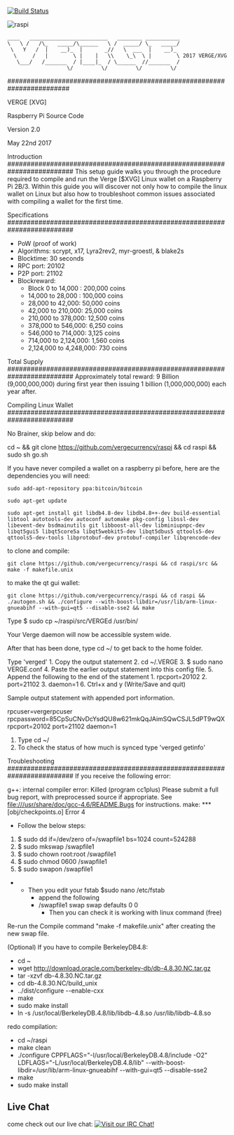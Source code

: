 
[![Build Status](https://travis-ci.org/vergecurrency/raspi.svg?branch=master)](https://travis-ci.org/vergecurrency/raspi)

![raspi](https://raw.githubusercontent.com/vergecurrency/raspi/master/vergepi.png)
```
____   _________________________   ________ ___________
\   \ /   /\_   _____/\______   \ /  _____/ \_   _____/
 \   Y   /  |    __)_  |       _//   \  ___  |    __)_ 
  \     /   |        \ |    |   \\    \_\  \ |        \ 2017 VERGE/XVG
   \___/   /_______  / |____|_  / \______  //_______  /
                   \/         \/         \/         \/ 
```                
########################################################################

VERGE [XVG]

Raspberry Pi Source Code

Version 2.0

May 22nd 2017

Introduction
#########################################################################
This setup guide walks you through the procedure required to compile and run the Verge [$XVG] Linux wallet on a Raspberry Pi 2B/3. Within this guide you will discover not only how to compile the linux wallet on Linux but also how to troubleshoot common issues associated with compiling a wallet for the first time.

Specifications
#########################################################################
- PoW (proof of work)
- Algorithms: scrypt, x17, Lyra2rev2, myr-groestl, &amp; blake2s
- Blocktime: 30 seconds
- RPC port: 20102
- P2P port: 21102
- Blockreward:
  - Block 0 to 14,000 : 200,000 coins
  - 14,000 to 28,000 : 100,000 coins
  - 28,000 to 42,000: 50,000 coins
  - 42,000 to 210,000: 25,000 coins
  - 210,000 to 378,000: 12,500 coins
  - 378,000 to 546,000: 6,250 coins
  - 546,000 to 714,000: 3,125 coins
  - 714,000 to 2,124,000: 1,560 coins
  - 2,124,000 to 4,248,000: 730 coins

Total Supply
#########################################################################
Approximately total reward: 9 Billion (9,000,000,000) during first year then issuing 1 billion (1,000,000,000) each year after.


Compiling Linux Wallet
#########################################################################

No Brainer, skip below and do:

cd ~ && git clone https://github.com/vergecurrency/raspi && cd raspi && sudo sh go.sh

If you have never compiled a wallet on a raspberry pi before, here are the dependencies you will need:

```sudo add-apt-repository ppa:bitcoin/bitcoin```

```sudo apt-get update```

```sudo apt-get install git libdb4.8-dev libdb4.8++-dev build-essential libtool autotools-dev autoconf automake pkg-config libssl-dev libevent-dev bsdmainutils git libboost-all-dev libminiupnpc-dev libqt5gui5 libqt5core5a libqt5webkit5-dev libqt5dbus5 qttools5-dev qttools5-dev-tools libprotobuf-dev protobuf-compiler libqrencode-dev```

to clone and compile:

    git clone https://github.com/vergecurrency/raspi && cd raspi/src && make -f makefile.unix

to make the qt gui wallet:

    git clone https://github.com/vergecurrency/raspi && cd raspi && ./autogen.sh && ./configure --with-boost-libdir=/usr/lib/arm-linux-gnueabihf --with-gui=qt5 --disable-sse2 && make

Type
$ sudo cp ~/raspi/src/VERGEd /usr/bin/

Your Verge daemon will now be accessible system wide.

After that has been done, type cd ~/ to get back to the home folder.

Type 'verged'
    1. Copy the output statement
    2. cd ~/.VERGE
    3. $ sudo nano VERGE.conf
    4. Paste the earlier output statement into this config file.
    5. Append the following to the end of the statement
      1. rpcport=20102
      2. port=21102
      3. daemon=1
    6. Ctrl+x and y (Write/Save and quit)

Sample output statement with appended port information.

rpcuser=vergerpcuser
rpcpassword=85CpSuCNvDcYsdQU8w621mkQqJAimSQwCSJL5dPT9wQX
rpcport=20102
port=21102
daemon=1

1. Type cd ~/
2. To check the status of how much is synced type &#39;verged getinfo&#39;

Troubleshooting
#########################################################################
If you receive the following error:

g++: internal compiler error: Killed (program cc1plus)
Please submit a full bug report,
with preprocessed source if appropriate.
See <file:///usr/share/doc/gcc-4.6/README.Bugs> for instructions.
make: *** [obj/checkpoints.o] Error 4

- Follow the below steps:

1. $ sudo dd if=/dev/zero of=/swapfile1 bs=1024 count=524288
2. $ sudo mkswap /swapfile1
3. $ sudo chown root:root /swapfile1
4. $ sudo chmod 0600 /swapfile1
5. $ sudo swapon /swapfile1

-
  - Then you edit your fstab $sudo nano /etc/fstab
    - append the following
    - /swapfile1 swap swap defaults 0 0
      - Then you can check it is working with linux command (free)

Re-run the Compile command &quot;make -f makefile.unix&quot; after creating the new swap file.
 
(Optional) If you have to compile BerkeleyDB4.8:
 
 - cd ~
 - wget http://download.oracle.com/berkeley-db/db-4.8.30.NC.tar.gz
 - tar -xzvf db-4.8.30.NC.tar.gz
 - cd db-4.8.30.NC/build_unix
 - ../dist/configure --enable-cxx
 - make
 - sudo make install
 - ln -s /usr/local/BerkeleyDB.4.8/lib/libdb-4.8.so /usr/lib/libdb-4.8.so
 
redo compilation:
 
 - cd ~/raspi
 - make clean
 - ./configure CPPFLAGS="-I/usr/local/BerkeleyDB.4.8/include -O2" LDFLAGS="-L/usr/local/BerkeleyDB.4.8/lib" --with-boost-libdir=/usr/lib/arm-linux-gnueabihf --with-gui=qt5 --disable-sse2
 - make
 - sudo make install
 
Live Chat
---------

come check out our live chat:
[![Visit our IRC Chat!](https://kiwiirc.com/buttons/chat.freenode.net/verge.png)](https://kiwiirc.com/client/chat.freenode.net/?nick=xvg|?&theme=cli#verge)
